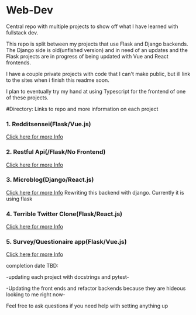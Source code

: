 # Web-Dev
Central repo with multiple projects to show off what I have learned with fullstack dev.

This repo is split between my projects that use Flask and Django backends. The Django side is old(unfished version) and in need of an updates and the Flask projects are in progress of being updated with Vue and React frontends.

I have a couple private projects with code that I can't make public, but ill  link to the sites when i finish this readme soon.

I plan to eventually try my hand at using Typescript for the frontend of one of these projects. 


#Directory: Links to repo and more information on each project

### 1. Redditsensei(Flask/Vue.js)
[Click here for more Info](https://github.com/ClintOxx/Web-Dev/tree/master/Flask#personal-project---reddit-sensei)

### 2. Restful Api(/Flask/No Frontend)
[Click here for more Info](https://github.com/ClintOxx/Web-Dev/tree/master/Flask#restful-api)

### 3. Microblog(Django/React.js)
[Click here for more Info](https://github.com/ClintOxx/Web-Dev/tree/master/Flask#microblog)
Rewriting this backend with django. Currently it is using flask

### 4. Terrible Twitter Clone(Flask/React.js)
[Click here for more Info](https://github.com/ClintOxx/Web-Dev/tree/master/Flask#terrible-twitter-clone)

### 5. Survey/Questionaire app(Flask/Vue.js)
[Click here for more Info](https://github.com/ClintOxx/Web-Dev/tree/master/Flask#surveyquestionaire)



completion date TBD:

-updating each project with docstrings and pytest-

-Updating the front ends and refactor backends because they are hideous looking to me right now- 


Feel free to ask questions if you need help with setting anything up
